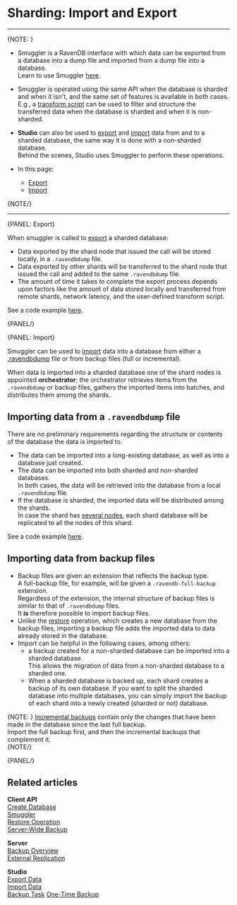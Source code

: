 ﻿# Sharding: Import and Export
---

{NOTE: }

* Smuggler is a RavenDB interface with which data can be 
  exported from a database into a dump file and imported 
  from a dump file into a database.  
  Learn to use Smuggler [here](../client-api/smuggler/what-is-smuggler).  

* Smuggler is operated using the same API when the database 
  is sharded and when it isn't, and the same set of features 
  is available in both cases.  
  E.g., a [transform script](../client-api/smuggler/what-is-smuggler#transformscript) 
  can be used to filter and structure the transferred data 
  when the database is sharded and when it is non-sharded.  

* **Studio** can also be used to 
  [export](../studio/database/tasks/export-database) 
  and [import](../studio/database/tasks/import-data/import-data-file) 
  data from and to a sharded database, the same way it is 
  done with a non-sharded database.  
  Behind the scenes, Studio uses Smuggler to perform these operations.  

* In this page:  
  * [Export](../sharding/import-and-export#export)  
  * [Import](../sharding/import-and-export#import)  

{NOTE/}

---

{PANEL: Export}

When smuggler is called to 
[export](../client-api/smuggler/what-is-smuggler#export) 
a sharded database:  

* Data exported by the shard node that issued the call will be stored 
  locally, in a `.ravendbdump` file.  
* Data exported by other shards will be transferred to the shard 
  node that issued the call and added to the same `.ravendbdump` file.  
* The amount of time it takes to complete the export process depends 
  upon factors like the amount of data stored locally and transferred 
  from remote shards, network latency, and the user-defined transform script.  

See a code example [here](../client-api/smuggler/what-is-smuggler#example).  

{PANEL/}

{PANEL: Import}

Smuggler can be used to [import](../client-api/smuggler/what-is-smuggler#import) 
data into a database from either a [.ravendbdump](../sharding/import-and-export#export) 
file or from backup files (full or incremental).  

When data is imported into a sharded database one of the shard nodes 
is appointed **orchestrator**; the orchestrator retrieves items from 
the `.ravendbdump` or backup files, gathers the imported items into 
batches, and distributes them among the shards.  

## Importing data from a `.ravendbdump` file

There are no preliminary requirements regarding the structure 
or contents of the database the data is imported to.  

* The data can be imported into a long-existing database, 
  as well as into a database just created.  
* The data can be imported into both sharded and non-sharded databases.  
  In both cases, the data will be retrieved into the database from 
  a local `.ravendbdump` file.  
* If the database is sharded, the imported data will be distributed among the shards.  
  In case the shard has [several nodes](../sharding/overview#shard-replication), 
  each shard database will be replicated to all the nodes of this shard.  

See a code example [here](../client-api/smuggler/what-is-smuggler#example-1).  

## Importing data from backup files

* Backup files are given an extension that reflects the backup type.  
  A full-backup file, for example, will be given a `.ravendb-full-backup` 
  extension.  
  Regardless of the extension, the internal structure of backup 
  files is similar to that of `.ravendbdump` files.  
  It **is** therefore possible to import backup files.  
* Unlike the [restore](../client-api/operations/maintenance/backup/restore) operation, 
  which creates a new database from the backup files, importing 
  a backup file adds the imported data to data already stored in 
  the database.  
* Import can be helpful in the following cases, among others:  
   * a backup created for a non-sharded database can be imported 
     into a sharded database.  
     This allows the migration of data from a non-sharded database 
     to a sharded one.  
   * When a sharded database is backed up, each shard creates a backup 
     of its own database. If you want to split the sharded database 
     into multiple databases, you can simply import the backup of each 
     shard into a newly created (sharded or not) database.  

{NOTE: }
[Incremental backups](../server/ongoing-tasks/backup-overview#backup-scope:-full-or-incremental) 
contain only the changes that have been made in the database since the last full backup.  
Import the full backup first, and then the incremental backups that complement it.  
{NOTE/}

{PANEL/}

## Related articles

**Client API**  
[Create Database](../client-api/operations/server-wide/create-database)  
[Smuggler](../client-api/smuggler/what-is-smuggler)  
[Restore Operation](../client-api/operations/maintenance/backup/restore#restoring-a-database:-configuration-and-execution)  
[Server-Wide Backup](../client-api/operations/maintenance/backup/backup#server-wide-backup)  

**Server**  
[Backup Overview](../server/ongoing-tasks/backup-overview)  
[External Replication](../server/ongoing-tasks/external-replication)  

**Studio**  
[Export Data](../studio/database/tasks/export-database)  
[Import Data](../studio/database/tasks/import-data/import-data-file)  
[Backup Task](../studio/database/tasks/backup-task)
[One-Time Backup](../studio/database/tasks/backup-task#manually-creating-one-time-backups)  
